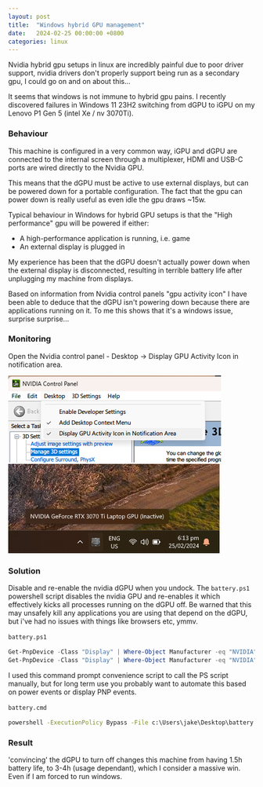```yaml
---
layout: post
title:  "Windows hybrid GPU management"
date:   2024-02-25 00:00:00 +0800
categories: linux
---
```


Nvidia hybrid gpu setups in linux are incredibly painful due to poor driver support, nvidia drivers don't properly support being run as a secondary gpu, I could go on and on about this...


It seems that windows is not immune to hybrid gpu pains. 
I recently discovered failures in Windows 11 23H2 switching from dGPU to iGPU on my Lenovo P1 Gen 5 (intel Xe / nv 3070Ti).

### Behaviour
This machine is configured in a very common way, iGPU and dGPU are connected to the internal screen through a multiplexer, HDMI and USB-C ports are wired directly to the Nvidia GPU.

This means that the dGPU must be active to use external displays, but can be powered down for a portable configuration. The fact that the gpu can power down is really useful as even idle the gpu draws ~15w.

Typical behaviour in Windows for hybrid GPU setups is that the "High performance" gpu will be powered if either:

- A high-performance application is running, i.e. game
- An external display is plugged in

My experience has been that the dGPU doesn't actually power down when the external display is disconnected, resulting in terrible battery life after unplugging my machine from displays.

Based on information from Nvidia control panels "gpu activity icon" I have been able to deduce that the dGPU isn't powering down because there are applications running on it. To me this shows that it's a windows issue, surprise surprise...

### Monitoring
Open the Nvidia control panel - Desktop -> Display GPU Activity Icon in notification area.

![nvcp](https://github.com/xtenduke/xtenduke.github.io/blob/7e74a7d8c323a8f589b38ffa7a11085ec7e088e8/assets/images/nvidia-dgpu-cp-option.png)
![tray](https://github.com/xtenduke/xtenduke.github.io/blob/7e74a7d8c323a8f589b38ffa7a11085ec7e088e8/assets/images/nvidia-dgpu-tray.png)

### Solution
Disable and re-enable the nvidia dGPU when you undock.
The `battery.ps1` powershell script disables the nvidia GPU and re-enables it which effectively kicks all processes running on the dGPU off. Be warned that this may unsafely kill any applications you are using that depend on the dGPU, but i've had no issues with things like browsers etc, ymmv.

`battery.ps1`
```battery.ps1
Get-PnpDevice -Class "Display" | Where-Object Manufacturer -eq "NVIDIA" | Disable-PnpDevice -Confirm:$false
Get-PnpDevice -Class "Display" | Where-Object Manufacturer -eq "NVIDIA" | Enable-PnpDevice -Confirm:$false
```

I used this command prompt convenience script to call the PS script manually, but for long term use you probably want to automate this based on power events or display PNP events.

`battery.cmd`
```battery.cmd
powershell -ExecutionPolicy Bypass -File c:\Users\jake\Desktop\battery.ps1
```


### Result
'convincing' the dGPU to turn off changes this machine from having 1.5h battery life, to 3-4h (usage dependant), which I consider a massive win. Even if I am forced to run windows.
